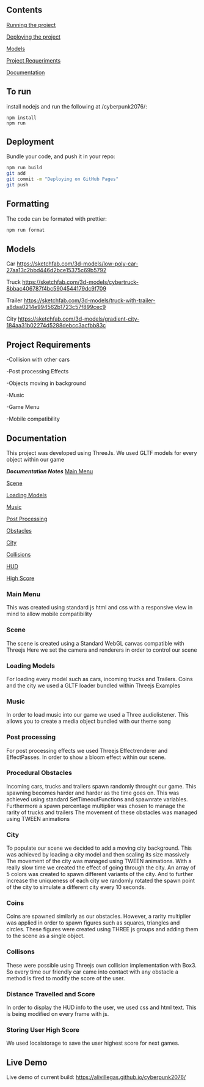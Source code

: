 ## **Contents**

[Running the project](#To-run)

[Deploying the project](#Deployment)

[Models](#Models)

[Project Requeriments](#Project-Requirements)

[Documentation](#Documentation)


## To run
install nodejs
and run the following at /cyberpunk2076/:

```
npm install
npm run
```
## Deployment

Bundle your code, and push it in your repo:
```bash
npm run build
git add
git commit -m "Deploying on GitHub Pages"
git push
```
## Formatting
The code can be formated with prettier:
```bash
npm run format
```

## Models 

Car https://sketchfab.com/3d-models/low-poly-car-27aa13c2bbd446d2bce15375c69b5792

Truck https://sketchfab.com/3d-models/cybertruck-8bbac406787f4bc5904544179dc9f709

Trailer  https://sketchfab.com/3d-models/truck-with-trailer-a8daa0214e994562b1723c57f899cec9

City https://sketchfab.com/3d-models/gradient-city-184aa31b02274d5288debcc3acfbb83c

## Project Requirements

-Collision with other cars

-Post processing Effects

-Objects moving in background 

-Music

-Game Menu

-Mobile compatibility 

## Documentation

This project was developed using ThreeJs. 
We used GLTF models for every object within our game 

***Documentation Notes*** 
[Main Menu](#Main-Menu)

[Scene](#Scene)

[Loading Models](#Loading-Models )

[Music ](#Music)

[Post Processing](#Post-processing)

[Obstacles](#Procedural-Obstacles)

[City](#City)

[Collisions](#Collisions)

[HUD](#Distance-travelled-and-Score )

[High Score](#Storing-User-High-Score )


### Main Menu
This was created using standard js html and css  with a responsive view in mind to allow mobile compatibility

### Scene
The scene is created using a Standard WebGL canvas compatible with Threejs 
Here we set the camera and renderers in order to control our scene 

### Loading Models 
For loading every model such as cars, incoming trucks and Trailers. Coins and the city
we used a GLTF loader bundled within Threejs Examples 

### Music 
In order to load music into our game we used a Three audiolistener. 
This allows you to create a media object bundled with our theme song 

### Post processing
For post processing effects we used Threejs Effectrenderer and EffectPasses.
In order to show a bloom effect within our scene. 

### Procedural Obstacles
Incoming cars, trucks and trailers spawn randomly throught our game. This spawning becomes harder and harder as the time goes on.
This was achieved using standard SetTimeoutFunctions and spawnrate variables. 
Furthermore a spawn percentage multiplier was chosen to manage the rarity of trucks and trailers 
The movement of these obstacles was managed using TWEEN animations 

### City
To populate our scene we decided to add a moving city background. 
This was achieved by loading a city model and then scaling its size massively 
The movement of the city was managed using TWEEN animations. With a really slow time we created the effect of going through the city. An array of 5 colors was created to spawn different variants of the city. And to further increase the uniqueness of each city we randomly rotated the spawn point of the city to simulate a different city every 10 seconds. 


### Coins 
Coins are spawned similarly as our obstacles. However, a rarity multiplier was applied in order to spawn figures such as squares, triangles and circles. These figures were created using THREE js groups and adding them to the scene as a single object. 

### Collisons 

These were possible using Threejs own collision implementation with Box3. So every time our friendly car came into contact with any obstacle a method is fired to modify the score of the user. 

### Distance Travelled and Score 

In order to display the HUD info to the user, we used css and html text. This is being modified on every frame with js. 

### Storing User High Score

We used localstorage to save the user highest score for next games. 





## Live Demo


Live demo of current build: https://alivillegas.github.io/cyberpunk2076/
